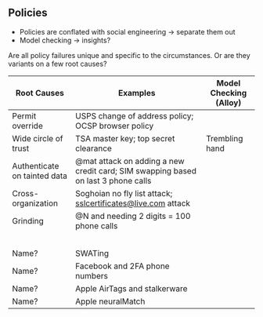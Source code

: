 ## Policies

- Policies are conflated with social engineering -> separate them out
- Model checking -> insights?

Are all policy failures unique and specific to the circumstances. Or are they variants on a few root causes?

| Root Causes                  | Examples                                                     | Model Checking (Alloy) |
| ---------------------------- | ------------------------------------------------------------ | ---------------------- |
| Permit override              | USPS change of address policy; OCSP browser policy           |                        |
| Wide circle of trust         | TSA master key; top secret clearance                         | Trembling hand         |
| Authenticate on tainted data | @mat attack on adding a new credit card; SIM swapping based on last 3 phone calls |                        |
| Cross-organization           | Soghoian no fly list attack; sslcertificates@live.com attack |                        |
| Grinding                     | @N and needing 2 digits = 100 phone calls                    |                        |
|                              |                                                              |                        |
|                              |                                                              |                        |
|                              |                                                              |                        |
|                              |                                                              |                        |
|                              |                                                              |                        |
| Name?                        | SWATing                                                      |                        |
| Name?                        | Facebook and 2FA phone numbers                               |                        |
| Name?                        | Apple AirTags and stalkerware                                |                        |
| Name?                        | Apple neuralMatch                                            |                        |